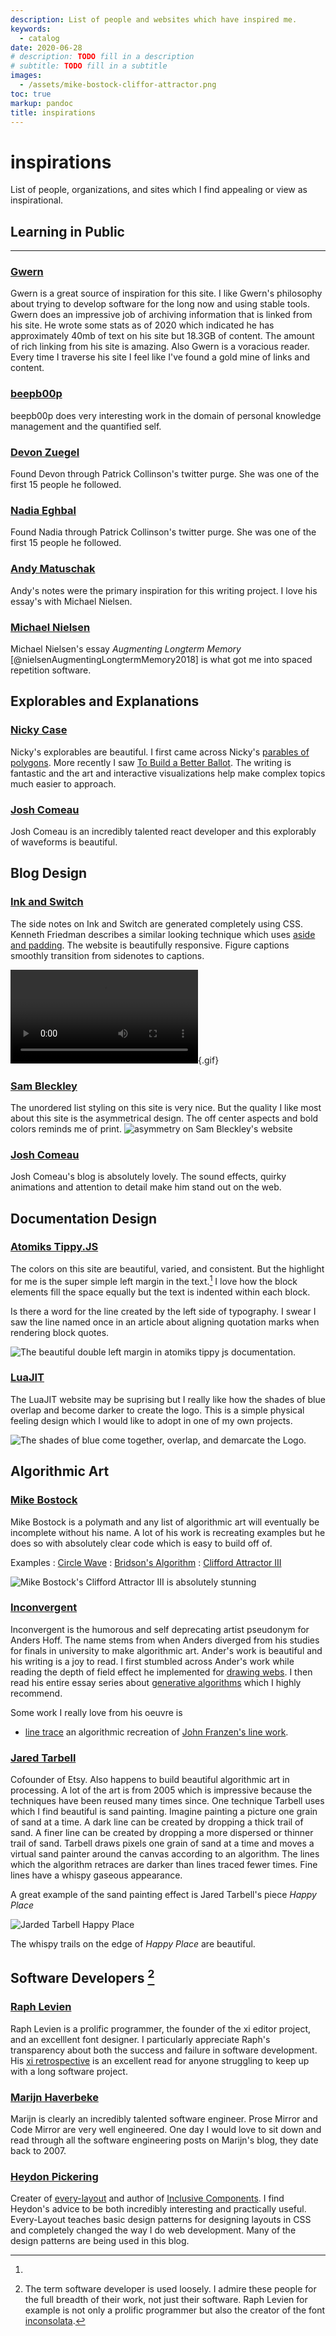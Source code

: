 ```yaml
---
description: List of people and websites which have inspired me.
keywords: 
  - catalog
date: 2020-06-28
# description: TODO fill in a description
# subtitle: TODO fill in a subtitle
images: 
  - /assets/mike-bostock-cliffor-attractor.png
toc: true
markup: pandoc
title: inspirations
---
```


# inspirations

List of people, organizations, and sites which I find appealing or view as inspirational.

## Learning in Public

****

### [Gwern](https://www.gwern.net/)

Gwern is a great source of inspiration for this site.
I like Gwern's philosophy about trying to develop software for the long now and using stable tools.
Gwern does an impressive job of archiving information that is linked from his site.
He wrote some stats as of 2020 which indicated he has approximately 40mb of text on his site but 18.3GB of content.
The amount of rich linking from his site is amazing.
Also Gwern is a voracious reader.
Every time I traverse his site I feel like I've found a gold mine of links and content.

### [beepb00p](https://beepb00p.xyz/)

beepb00p does very interesting work in the domain of personal knowledge management and the quantified self.

### [Devon Zuegel](https://devonzuegel.com/)

Found Devon through Patrick Collinson's twitter purge.
She was one of the first 15 people he followed.

### [Nadia Eghbal](https://nadiaeghbal.com/)

Found Nadia through Patrick Collinson's twitter purge.
She was one of the first 15 people he followed.

### [Andy Matuschak](https://notes.andymatuschak.org/About_these_notes)

Andy's notes were the primary inspiration for this writing project.
I love his essay's with Michael Nielsen.

### [Michael Nielsen](http://michaelnielsen.org/)

Michael Nielsen's essay *Augmenting Longterm Memory* [@nielsenAugmentingLongtermMemory2018] is what got me into spaced repetition software.

## Explorables and Explanations

### [Nicky Case](https://ncase.me/)

Nicky's explorables are beautiful.
I first came across Nicky's [parables of polygons](https://ncase.me/polygons/).
More recently I saw [To Build a Better Ballot](https://ncase.me/ballot/).
The writing is fantastic and the art and interactive visualizations help make complex topics much easier to approach.

### [Josh Comeau](https://pudding.cool/2018/02/waveforms/)

Josh Comeau is an incredibly talented react developer and this explorably of waveforms is beautiful.

## Blog Design

### [Ink and Switch](https://www.inkandswitch.com/)

The side notes on Ink and Switch are generated completely using CSS.
Kenneth Friedman describes a similar looking technique which uses [aside and padding](https://kennethfriedman.org/thoughts/2019/marginal-notes/).
The website is beautifully responsive. Figure captions smoothly transition from sidenotes to captions.

![Ink and Switch Responsive Figure Captions](/assets/inkAndSwitchResponsiveFigCaption.webm){.gif}

### [Sam Bleckley](https://sambleckley.com/)

The unordered list styling on this site is very nice.
But the quality I like most about this site is the asymmetrical design.
The off center aspects and bold colors reminds me of print.
![asymmetry on Sam Bleckley's website](/assets/sam-bleckley-asymmetry.png)

### [Josh Comeau](https://joshwcomeau.com/)

Josh Comeau's blog is absolutely lovely.
The sound effects, quirky animations and attention to detail make him stand out on the web.

## Documentation Design

### [Atomiks Tippy.JS](https://atomiks.github.io/tippyjs/v6/all-props/)

The colors on this site are beautiful, varied, and consistent.
But the highlight for me is the super simple left margin in the text.[^leftMarginWord]
I love how the block elements fill the space equally but the text is indented within each block.

[^leftMarginWord]:
  Is there a word for the line created by the left side of typography.
  I swear I saw the line named once in an article about aligning quotation marks when rendering block quotes.

![The beautiful double left margin in atomiks tippy js documentation.](/assets/atomiks-tippy-js-documentation.png)

### [LuaJIT](https://luajit.org/)

The LuaJIT website may be suprising but I really like how the shades of blue overlap and become darker to create the logo.
This is a simple physical feeling design which I would like to adopt in one of my own projects.

![The shades of blue come together, overlap, and demarcate the Logo.](/assets/lua-jit-website-color-overlay.png)

## Algorithmic Art

### [Mike Bostock](https://observablehq.com/@mbostock)

Mike Bostock is a polymath and any list of algorithmic art will eventually be incomplete without his name.
A lot of his work is recreating examples but he does so with absolutely clear code which is easy to build off of.

Examples
: [Circle Wave](https://observablehq.com/@mbostock/circle-wave)
: [Bridson's Algorithm](https://observablehq.com/@mbostock/bridsons-algorithm)
: [Clifford Attractor III](https://observablehq.com/@mbostock/clifford-attractor-iii)

![Mike Bostock's [Clifford Attractor III](https://observablehq.com/@mbostock/clifford-attractor-iii) is absolutely stunning](/assets/mike-bostock-cliffor-attractor.png)

### [Inconvergent](https://inconvergent.net/)

Inconvergent is the humorous and self deprecating artist pseudonym for Anders Hoff.
The name stems from when Anders diverged from his studies for finals in university to make algorithmic art.
Ander's work is beautiful and his writing is a joy to read.
I first stumbled across Ander's work while reading the depth of field effect he implemented for [drawing webs](https://inconvergent.net/2019/a-tangle-of-webs-3d/).
I then read his entire essay series about [generative algorithms](https://inconvergent.net/generative/) which I highly recommend.

Some work I really love from his oeuvre is

- [line trace](https://inconvergent.net/generative/linetrace/)
an algorithmic recreation of [John Franzen's line work](http://www.johnfranzen.com/each-line-one-breath.html).

### [Jared Tarbell](http://www.complexification.net/gallery/)

Cofounder of Etsy.
Also happens to build beautiful algorithmic art in processing.
A lot of the art is from 2005 which is impressive because the techniques have been reused many times since.
One technique Tarbell uses which I find beautiful is sand painting.
Imagine painting a picture one grain of sand at a time.
A dark line can be created by dropping a thick trail of sand.
A finer line can be created by dropping a more dispersed or thinner trail of sand.
Tarbell draws pixels one grain of sand at a time and moves a virtual sand painter around the canvas according to an algorithm.
The lines which the algorithm retraces are darker than lines traced fewer times.
Fine lines have a whispy gaseous appearance.

A great example of the sand painting effect is Jared Tarbell's piece *Happy Place*

![Jarded Tarbell Happy Place](/assets/happyPlace.jpg)

The whispy trails on the edge of *Happy Place* are beautiful.

## Software Developers [^softwareDeveloper]

[^softwareDeveloper]: The term software developer is used loosely.
  I admire these people for the full breadth of their work, not just their software.
  Raph Levien for example is not only a prolific programmer but also the creator of the font [inconsolata](https://levien.com/type/myfonts/inconsolata.html).

### [Raph Levien](https://raphlinus.github.io/)

Raph Levien is a prolific programmer,
the founder of the xi editor project,
and an excelllent font designer.
I particularly appreciate Raph's transparency about both the success and failure in software development.
His [xi retrospective](https://raphlinus.github.io/xi/2020/06/27/xi-retrospective.html) is an excellent read for anyone struggling to keep up with a long software project.

### [Marijn Haverbeke](https://marijnhaverbeke.nl/blog/)

Marijn is clearly an incredibly talented software engineer.
Prose Mirror and Code Mirror are very well engineered.
One day I would love to sit down and read through all the software engineering posts on Marijn's blog, they date back to 2007.

### [Heydon Pickering](https://heydonworks.com/)

Creater of [every-layout](https://every-layout.dev/) and author of [Inclusive Components](http://book.inclusive-components.design/).
I find Heydon's advice to be both incredibly interesting and practically useful.
Every-Layout teaches basic design patterns for designing layouts in CSS and completely changed the way I do web development.
Many of the design patterns are being used in this blog.
